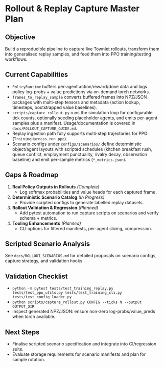 # Rollout & Replay Capture Master Plan

## Objective
Build a reproducible pipeline to capture live Townlet rollouts, transform them into
generalised replay samples, and feed them into PPO training/testing workflows.

## Current Capabilities
- `PolicyRuntime` buffers per-agent action/reward/done data and logs policy log-probs + value
  predictions via on-demand torch networks.
- `frames_to_replay_sample` converts buffered frames into NPZ/JSON packages with multi-step
  tensors and metadata (action lookup, timesteps, bootstrapped value baselines).
- `scripts/capture_rollout.py` runs the simulation loop for configurable tick counts, optionally
  seeding placeholder agents, and emits per-agent samples plus a manifest. Usage/documentation is
  covered in `docs/ROLLOUT_CAPTURE_GUIDE.md`.
- Replay ingestion path fully supports multi-step trajectories for PPO (`TrainingHarness.run_ppo`).
- Scenario configs under `configs/scenarios/` define deterministic object/agent layouts with
  scripted schedules (kitchen breakfast rush, queue conflict, employment punctuality, rivalry decay,
  observation baseline) and emit per-sample metrics (`*_metrics.json`).

## Gaps & Roadmap
1. **Real Policy Outputs in Rollouts** *(Complete)*
   - Log softmax probabilities and value heads for each captured frame.
2. **Deterministic Scenario Catalog** *(In Progress)*
   - Provide scripted configs to generate labelled replay datasets.
3. **Rollout Validation & Regression** *(Planned)*
   - Add pytest automation to run capture scripts on scenarios and verify schema + metrics.
4. **Tooling Enhancements** *(Planned)*
   - CLI options for filtered manifests, per-agent slicing, compression.

## Scripted Scenario Analysis
See `docs/ROLLOUT_SCENARIOS.md` for detailed proposals on scenario configs, capture strategy, and
validation hooks.

## Validation Checklist
- `python -m pytest tests/test_training_replay.py tests/test_ppo_utils.py tests/test_training_cli.py tests/test_config_loader.py`
- `python scripts/capture_rollout.py CONFIG --ticks N --output OUTPUT_DIR`
- Inspect generated NPZ/JSON: ensure non-zero log-probs/value_preds when torch available.

## Next Steps
- Finalise scripted scenario specification and integrate into CI/regression suite.
- Evaluate storage requirements for scenario manifests and plan for sample rotation.
